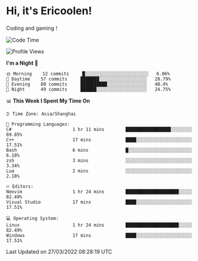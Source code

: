 # Hi, it's Ericoolen!
Coding and gaming！

<!--START_SECTION:waka-->
![Code Time](http://img.shields.io/badge/Code%20Time-190%20hrs%2026%20mins-blue)

![Profile Views](http://img.shields.io/badge/Profile%20Views-3-blue)

**I'm a Night 🦉** 

```text
🌞 Morning    12 commits     █░░░░░░░░░░░░░░░░░░░░░░░░   6.06% 
🌆 Daytime    57 commits     ███████░░░░░░░░░░░░░░░░░░   28.79% 
🌃 Evening    80 commits     ██████████░░░░░░░░░░░░░░░   40.4% 
🌙 Night      49 commits     ██████░░░░░░░░░░░░░░░░░░░   24.75%

```


📊 **This Week I Spent My Time On** 

```text
⌚︎ Time Zone: Asia/Shanghai

💬 Programming Languages: 
C#                       1 hr 11 mins        █████████████████░░░░░░░░   69.85% 
C++                      17 mins             ████░░░░░░░░░░░░░░░░░░░░░   17.51% 
Bash                     6 mins              █░░░░░░░░░░░░░░░░░░░░░░░░   6.18% 
zsh                      3 mins              ░░░░░░░░░░░░░░░░░░░░░░░░░   3.34% 
Lua                      2 mins              ░░░░░░░░░░░░░░░░░░░░░░░░░   2.18%

🔥 Editors: 
Neovim                   1 hr 24 mins        ████████████████████░░░░░   82.49% 
Visual Studio            17 mins             ████░░░░░░░░░░░░░░░░░░░░░   17.51%

💻 Operating System: 
Linux                    1 hr 24 mins        ████████████████████░░░░░   82.49% 
Windows                  17 mins             ████░░░░░░░░░░░░░░░░░░░░░   17.51%

```


 Last Updated on 27/03/2022 08:28:19 UTC
<!--END_SECTION:waka-->

